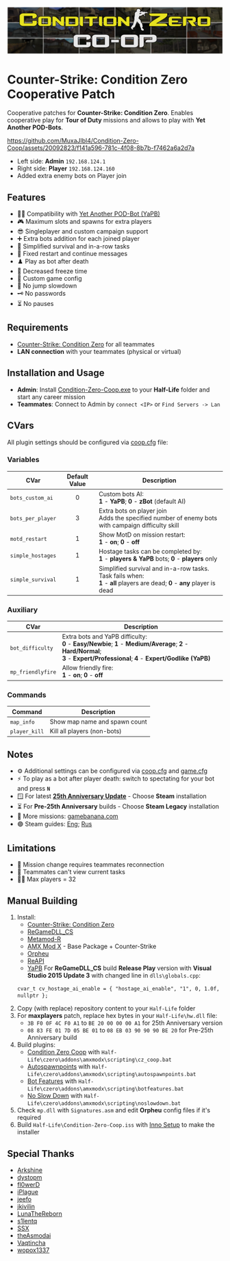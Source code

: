 ![Header](Header.png)

# Counter-Strike: Condition Zero Cooperative Patch

Cooperative patches for **Counter-Strike: Condition Zero**. Enables cooperative play for **Tour of Duty** missions and allows to play with **Yet Another POD-Bots**.

https://github.com/MuxaJlbl4/Condition-Zero-Coop/assets/20092823/f141a596-781c-4f08-8b7b-f7462a6a2d7a

- Left side: **Admin** `192.168.124.1`
- Right side: **Player** `192.168.124.160`
- Added extra enemy bots on Player join

## Features
- 🏃‍♀️ Compatibility with [Yet Another POD-Bot (YaPB)](https://yapb.readthedocs.io/en/latest/index.html)
- 🎮 Maximum slots and spawns for extra players
- 😎 Singleplayer and custom campaign support
- ➕ Extra bots addition for each joined player
- 🍰 Simplified survival and in-a-row tasks
- 🎫 Fixed restart and continue messages
- ♟️ Play as bot after death
- 🧊 Decreased freeze time
- 🔦 Custom game config
- 🦘 No jump slowdown
- 🗝️ No passwords
- ⏳ No pauses

## Requirements
- [Counter-Strike: Condition Zero](https://store.steampowered.com/app/80) for all teammates
- **LAN connection** with your teammates (physical or virtual)

## Installation and Usage
- **Admin**: Install [Condition-Zero-Coop.exe](https://github.com/MuxaJlbl4/Condition-Zero-Coop/releases/latest) to your **Half-Life** folder and start any career mission
- **Teammates**: Connect to Admin by `connect <IP>` or `Find Servers -> Lan`

## CVars
All plugin settings should be configured via [coop.cfg](czero/coop.cfg) file:

### Variables
| CVar | Default Value | Description |
| ---- | :-----------: | ----------- |
| `bots_custom_ai` | 0 | Custom bots AI:<br>**1** - **YaPB**; **0** - **zBot** (default AI) |
| `bots_per_player` | 3 | Extra bots on player join<br>Adds the specified number of enemy bots with campaign difficulty skill |
| `motd_restart` | 1 | Show MotD on mission restart:<br>**1** - **on**; **0** - **off** |
| `simple_hostages` | 1 | Hostage tasks can be completed by:<br>**1** - **players & YaPB** bots; **0** - **players** only |
| `simple_survival` | 1 | Simplified survival and in-a-row tasks. Task fails when:<br>**1** - **all** players are dead; **0** - **any** player is dead |

### Auxiliary
| CVar | Description |
| ---- | ----------- |
| `bot_difficulty` | Extra bots and YaPB difficulty:<br>**0** - **Easy/Newbie**; **1** - **Medium/Average**; **2** - **Hard/Normal**;<br>**3** - **Expert/Professional**; **4** - **Expert/Godlike (YaPB)** |
| `mp_friendlyfire` | Allow friendly fire:<br>**1** - **on**; **0** - **off** |

### Commands
| Command | Description |
| ------- | ----------- |
| `map_info` | Show map name and spawn count |
| `player_kill` | Kill all players (non-bots) |

## Notes
- ⚙️ Additional settings can be configured via [coop.cfg](czero/coop.cfg) and [game.cfg](czero/game.cfg)
- ⚡ To play as a bot after player death: switch to spectating for your bot and press **`N`**
- 🪟 For latest **[25th Anniversary Update](https://half-life.com/en/halflife25)** - Choose **Steam** installation
- ⏳ For **Pre-25th Anniversary** builds - Choose **Steam Legacy** installation
- 🍌 More missions: [gamebanana.com](https://gamebanana.com/mods/cats/2547?_sSort=Generic_MostLiked)
- 🟣 Steam guides: [Eng](https://steamcommunity.com/sharedfiles/filedetails/?id=3059078485); [Rus](https://steamcommunity.com/sharedfiles/filedetails/?id=3059084601)

## Limitations
- 🔄 Mission change requires teammates reconnection
- 👀 Teammates can't view current tasks
- 👯‍♀ Max players = 32

## Manual Building
1. Install:
	- [Counter-Strike: Condition Zero](https://store.steampowered.com/app/80)
	- [ReGameDLL_CS](https://github.com/s1lentq/ReGameDLL_CS)
	- [Metamod-R](https://github.com/theAsmodai/metamod-r)
	- [AMX Mod X](https://www.amxmodx.org/downloads-new.php?branch=master) - Base Package + Counter-Strike
	- [Orpheu](https://github.com/Arkshine/Orpheu)
	- [ReAPI](https://github.com/rehlds/ReAPI)
	- [YaPB](https://github.com/yapb/yapb)
	For **ReGameDLL_CS** build **Release Play** version with **Visual Studio 2015 Update 3** with changed line in `dlls\globals.cpp`:
	```
	cvar_t cv_hostage_ai_enable = { "hostage_ai_enable", "1", 0, 1.0f, nullptr };
	```
2. Copy (with replace) repository content to your `Half-Life` folder
3. For **maxplayers** patch, replace hex bytes in your `Half-Life\hw.dll` file:
	- `3B F0 0F 4C F0 A1` to `BE 20 00 00 00 A1` for 25th Anniversary version
	- `08 83 FE 01 7D 05 BE 01` to `08 EB 03 90 90 90 BE 20` for Pre-25th Anniversary build
4. Build plugins:
	- [Condition Zero Coop](czero/addons/amxmodx/scripting/cz_coop.sma) with `Half-Life\czero\addons\amxmodx\scripting\cz_coop.bat`
	- [Autospawnpoints](https://dev-cs.ru/resources/1253) with `Half-Life\czero\addons\amxmodx\scripting\autospawnpoints.bat`
	- [Bot Features](https://dev-cs.ru/resources/44/) with `Half-Life\czero\addons\amxmodx\scripting\botfeatures.bat`
	- [No Slow Down](https://dev-cs.ru/threads/4088/page-2#post-95000) with `Half-Life\czero\addons\amxmodx\scripting\noslowdown.bat`
5. Check `mp.dll` with `Signatures.asm` and edit **Orpheu** config files if it's required
6. Build `Half-Life\Condition-Zero-Coop.iss` with [Inno Setup](https://jrsoftware.org/isinfo.php) to make the installer

## Special Thanks
- [Arkshine](https://github.com/Arkshine)
- [dystopm](https://github.com/dystopm)
- [fl0werD](https://github.com/fl0werD)
- [iPlague](https://roadtoglory.ru/profile?id=1)
- [jeefo](https://github.com/jeefo)
- [jkivilin](https://github.com/jkivilin)
- [LunaTheReborn](https://forums.alliedmods.net/member.php?u=297878)
- [s1lentq](https://github.com/s1lentq)
- [SSX](https://dev-cs.ru/members/228)
- [theAsmodai](https://github.com/theAsmodai)
- [Vaqtincha](https://github.com/Vaqtincha)
- [wopox1337](https://github.com/wopox1337)
